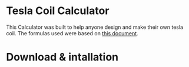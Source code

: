 # Tesla Coil Calculator

This Calculator was built to help anyone design and make their own tesla coil. The formulas used were based on [this document](https://www.mv.helsinki.fi/home/tpaulin/FormulasForTeslaCoils.pdf).

# Download & intallation
